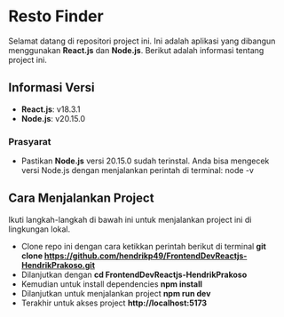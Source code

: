 # Resto Finder

Selamat datang di repositori project ini. Ini adalah aplikasi yang dibangun menggunakan **React.js** dan **Node.js**. Berikut adalah informasi tentang project ini.

## Informasi Versi
- **React.js**: v18.3.1
- **Node.js**: v20.15.0

### Prasyarat

- Pastikan **Node.js** versi 20.15.0 sudah terinstal. Anda bisa mengecek versi Node.js dengan menjalankan perintah di terminal:
  node -v

## Cara Menjalankan Project
Ikuti langkah-langkah di bawah ini untuk menjalankan project ini di lingkungan lokal.

- Clone repo ini dengan cara ketikkan perintah berikut di terminal
  **git clone https://github.com/hendrikp49/FrontendDevReactjs-HendrikPrakoso.git**
- Dilanjutkan dengan
  **cd FrontendDevReactjs-HendrikPrakoso**
- Kemudian untuk install dependencies
  **npm install**
- Dilanjutkan untuk menjalankan project
  **npm run dev**
- Terakhir untuk akses project
  **http://localhost:5173**


